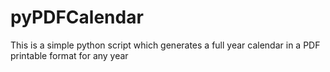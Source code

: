 # pyPDFCalendar
This is a simple python script which generates a full year calendar in a PDF printable format for any year
